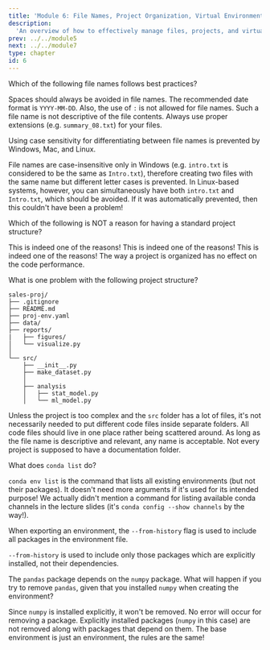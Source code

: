 ```yaml
---
title: 'Module 6: File Names, Project Organization, Virtual Environments'
description:
  'An overview of how to effectively manage files, projects, and virtual environments.' 
prev: ../../module5
next: ../../module7
type: chapter
id: 6
---
```


<exercise id="1" title="Module learning outcomes" type="slides,video">
<slides source="module6/module6_00" shot="1" start="0:003" end="05:31"> </slides>
</exercise>
<!-- ------------------------------------ -->
<exercise id="2" title="File Names: Best Practices" type="slides,video">
<slides source="module6/module6_01"> </slides>
</exercise>
<!-- ------------------------------------ -->
<exercise id='3' title="✍️ Practice: What's in a name?">

Which of the following file names follows best practices?

<choice id="1">

<opt text="<code>report 5.md</code>">
Spaces should always be avoided in file names.
</opt>

<opt text="<code>group-feedback_2022-09.md</code>"  correct="true">
</opt>

<opt text="<code>analysis_2022:09-2.md</code>">
The recommended date format is <code>YYYY-MM-DD</code>. Also, the use of <code>:</code> is not allowed for file names.
</opt>

<opt text="<code>2br144.tmp</code>">
Such a file name is not descriptive of the file contents.
</opt>

<opt text="<code>summary_08</code>">
Always use proper extensions (e.g. <code>summary_08.txt</code>) for your files.
</opt>

</choice>

Using case sensitivity for differentiating between file names is prevented by Windows, Mac, and Linux.

<choice id="2">

<opt text="True">
File names are case-insensitive only in Windows (e.g. <code>intro.txt</code> is considered to be the same as <code>Intro.txt</code>), therefore creating two files with the same name but different letter cases is prevented. In Linux-based systems, however, you can simultaneously have both <code>intro.txt</code> and <code>Intro.txt</code>, which should be avoided.
</opt>

<opt text="False"  correct="true">
If it was automatically prevented, then this couldn't have been a problem!
</opt>

</choice>

</exercise>
<!-- ------------------------------------ -->
<exercise id="4" title="Project Organization" type="slides,video">
<slides source="module6/module6_03"> </slides>
</exercise>
<!-- ------------------------------------ -->
<exercise id='5' title="✍️ Practice: Tidy desk, tidy mind">

Which of the following is NOT a reason for having a standard project structure?

<choice id="1">

<opt text="Reproducibility">
This is indeed one of the reasons!
</opt>

<opt text="Being self-documenting">
This is indeed one of the reasons!
</opt>

<opt text="Ease of collaboration">
This is indeed one of the reasons!
</opt>

<opt text="Optimizing code performance"  correct="true">
The way a project is organized has no effect on the code performance.
</opt>

</choice>

What is one problem with the following project structure?

```
sales-proj/
├── .gitignore
├── README.md
├── proj-env.yaml
├── data/
├── reports/
|   ├── figures/
│   └── visualize.py
│
└── src/
    ├── __init__.py
    ├── make_dataset.py
    │
    ├── analysis
    │   ├── stat_model.py
    │   └── ml_model.py
```

<choice id="2">

<opt text="<code>make_dataset.py</code> is not inside a separate folder within <code>src/</code>">
Unless the project is too complex and the <code>src</code> folder has a lot of files, it's not necessarily needed to put different code files inside separate folders.
</opt>

<opt text="<code>visualize.py</code> is a python code file and should be placed inside <code>src/</code>" correct="true">
All code files should live in one place rather being scattered around.
</opt>

<opt text="The environment file name is <code>proj-env.yaml</code> instead of <code>environment.yaml</code>">
As long as the file name is descriptive and relevant, any name is acceptable.
</opt>

<opt text="There is no folder for documentation">
Not every project is supposed to have a documentation folder.
</opt>

</choice>

</exercise>
<!-- ------------------------------------ -->
<exercise id="6" title="Virtual Environments" type="slides,video">
<slides source="module6/module6_04"> </slides>
</exercise>
<!-- ------------------------------------ -->
<exercise id='7' title="✍️ Practice: Another snake in the Python ecosystem">

What does `conda list` do?

<choice id="1">

<opt text="Lists all packages in the current environment" correct="true">
</opt>

<opt text="Lists all environments with their packages">
<code>conda env list</code> is the command that lists all existing environments (but not their packages).
</opt>

<opt text="Doesn't do anything as it needs more arguments">
It doesn't need more arguments if it's used for its intended purpose!
</opt>

<opt text="Lists all available channels">
We actually didn't mention a command for listing available conda channels in the lecture slides (it's <code>conda config --show channels</code> by the way!).
</opt>

</choice>

When exporting an environment, the `--from-history` flag is used to include all packages in the environment file.

<choice id="2">

<opt text="True">
<code>--from-history</code> is used to include only those packages which are explicitly installed, not their dependencies.
</opt>

<opt text="False" correct="true">
</opt>

</choice>

The `pandas` package depends on the `numpy` package. What will happen if you try to remove `pandas`, given that you installed `numpy` when creating the environment?

<choice id="3">

<opt text="Both <code>pandas</code> and <code>numpy</code> will be removed">
Since <code>numpy</code> is installed explicitly, it won't be removed.
</opt>

<opt text="Will see an error">
No error will occur for removing a package.
</opt>

<opt text="Only <code>pandas</code> will be removed" correct="true">
Explicitly installed packages (<code>numpy</code> in this case) are not removed along with packages that depend on them.
</opt>

<opt text="Depends on whether this is the base environment or not">
The base environment is just an environment, the rules are the same!
</opt>

</choice>

</exercise>
<!-- ------------------------------------ -->
<exercise id="8" title="What Did We Learn?" type="slides,video">
<slides source="module6/module6_end"> </slides>
</exercise>
<!-- ------------------------------------ -->
